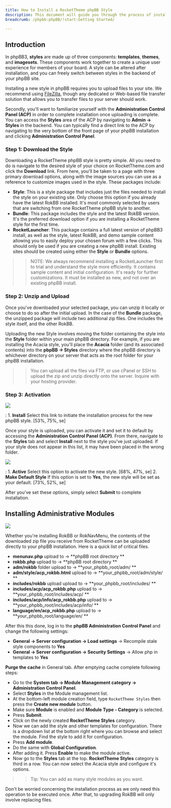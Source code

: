 ```yaml
---
title: How to Install a RocketTheme phpBB Style
description: This document will guide you through the process of installing a new phpBB3 style.
breadcrumb: /phpbb:phpBB/!start:Getting Started/

---
```


Introduction
-----

In phpBB3, **styles** are made up of three components: **templates**, **themes**, and **imagesets**. These components work together to create a unique user experience for members of your board. A style can be altered after installation, and you can freely switch between styles in the backend of your phpBB site.

Installing a new style in phpBB requires you to upload files to your site. We recommend using [FileZilla][filezilla], though any dedicated or Web-based file transfer solution that allows you to transfer files to your server should work.

Secondly, you'll want to familiarize yourself with the **Administration Control Panel (ACP)** in order to complete installation once uploading is complete. You can access the **Styles** area of the ACP by navigating to **Admin -> Styles** in the backend. You can typically find a direct link to the ACP by navigating to the very bottom of the front page of your phpBB installation and clicking **Administration Control Panel**. 

### Step 1: Download the Style

Downloading a RocketTheme phpBB style is pretty simple. All you need to do is navigate to the desired style of your choice on RocketTheme.com and click the **Download** link. From here, you'll be taken to a page with three primary download options, along with the image sources you can use as a reference to customize images used in the style. These packages include:

* **Style**: This is a style package that includes just the files needed to install the style on your existing site. Only choose this option if you  already have the latest RokBB installed. It's most commonly selected by users that are switching from one RocketTheme phpBB style to another.
* **Bundle**: This package includes the style and the latest RokBB version. It's the preferred download option if you are installing a RocketTheme style for the first time.
* **RocketLauncher**: This package contains a full latest version of phpBB3 install, as well as the style, latest RokBB, and demo sample content allowing you to easily deploy your chosen forum with a few clicks. This should only be used if you are creating a new phpBB install. Existing sites should be created using either the **Style** or **Bundle** options.

>> NOTE: We always recommend installing a RocketLauncher first to trial and understand the style more efficiently. It contains sample content and initial configuration. It's ready for further customizations. It must be installed as new, and not over an existing phpBB install.

### Step 2: Unzip and Upload

Once you've downloaded your selected package, you can unzip it locally or choose to do so after the initial upload. In the case of the **Bundle** package, the unzipped package will include two additional zip files. One includes the style itself, and the other RokBB.

Uploading the new Style involves moving the folder containing the style into the **Style** folder within your main phpBB directory. For example, if you are installing the Acacia style, you'll place the **Acacia** folder (and its associated contents) into the **pbpBB -> Styles** directory where the phpBB directory is whichever directory on your server that acts as the root folder for your phpBB installation.

>> You can upload all the files via FTP, or use cPanel or SSH to upload the zip and unzip directly onto the server. Inquire with your hosting provider.

### Step 3: Activation

![][style2]

:	1. **Install** Select this link to initiate the installation process for the new phpBB style. [53%, 75%, se]

Once your style is uploaded, you can activate it and set it to default by accessing the **Administration Control Panel (ACP)**. From there, navigate to the **Styles** tab and select **Install** next to the style you've just uploaded. If your style does not appear in this list, it may have been placed in the wrong folder.

![][style3]

:	1. **Active** Select this option to activate the new style. [68%, 47%, se]
	2. **Make Default Style** If this option is set to **Yes**, the new style will be set as your default. [73%, 52%, se]

After you've set these options, simply select **Submit** to complete installation.

Installing Administrative Modules
-----

![][rokbb]

Whether you're installing RokBB or RokNavMenu, the contents of the downloaded zip file you receive from RocketTheme can be uploaded directly to your phpBB installation. Here is a quick list of critical files.

* **menunav.php** upload to → **phpBB root directory **
* **rokbb.php** upload to → **phpBB root directory **
* **adm/rokbb** folder upload to → **your_phpbb_root/adm/ **
* **adm/style/acp_rokbb.html** upload to → **your_phpbb_root/adm/style/ **
* **includes/rokbb** upload upload to → **your_phpbb_root/includes/ **
* **includes/acp/acp_rokbb.php** upload to → **your_phpbb_root/includes/acp/ **
* **includes/acp/info/acp_rokbb.php** upload to → **your_phpbb_root/includes/acp/info/ **
* **language/en/acp_rokbb.php** upload to → **your_phpbb_root/language/en/ **

After this this done, log in to the **phpBB Administration Control Panel** and change the following settings:

* **General → Server configuration → Load settings** → Recompile stale style components to **Yes**
* **General → Server configuration → Security Settings** → Allow php in templates to **Yes**

**Purge the cache** in General tab. After emptying cache complete following steps:

* Go to the **System tab → Module Management category → Administration Control Panel**.
* Select **Styles** in the Module management list.
* At the bottom-left module creation field, type `RocketTheme Styles` then press the **Create new module** button.
* Make sure **Module** is enabled and **Module Type - Category** is selected. 
* Press **Submit**.
* Click on the newly created **RocketTheme Styles** category.
* Now we can add the style and other templates for configuration. There is a dropdown list at the bottom right where you can browse and select the module. Find the style to add it for configuration. 
* Press **Add module**.
* Do the same with **Global Configuration**.
* After adding it. Press **Enable** to make the module active.
* Now go to the **Styles** tab at the top. **RocketTheme Styles** category is third in a row. You can now select the Acacia style and configure it's options.

>> Tip: You can add as many style modules as you want.

Don't be worried concerning the installation process as we only need this operation to be executed once. After that, to upgrading RokBB will only involve replacing files.

[filezilla]: https://filezilla-project.org/download.php
[rokbb]: assets/rokbb.jpg
[style2]: assets/style_2.jpeg
[style3]: assets/style_3.jpeg
